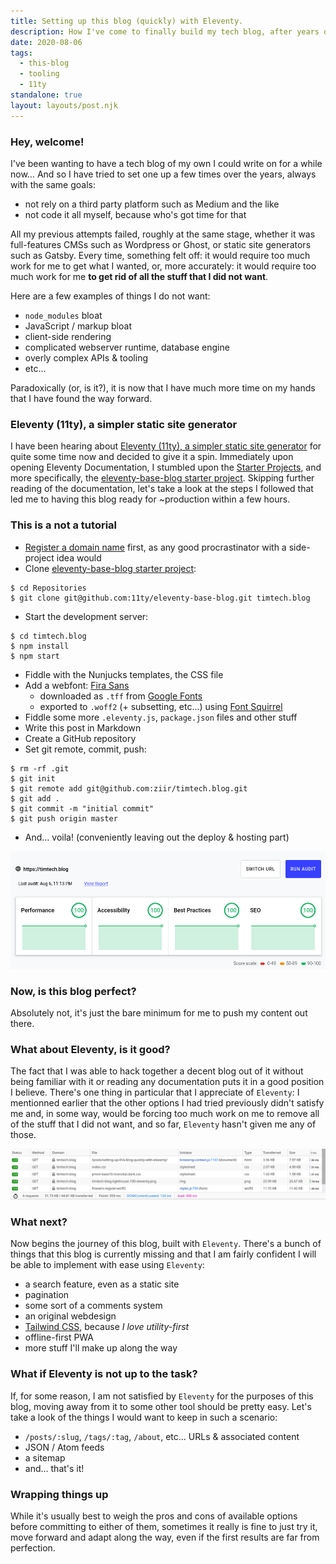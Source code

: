 ```yaml
---
title: Setting up this blog (quickly) with Eleventy.
description: How I've come to finally build my tech blog, after years of frustration and a few failed attempts.
date: 2020-08-06
tags:
  - this-blog
  - tooling
  - 11ty
standalone: true
layout: layouts/post.njk
---
```

### Hey, welcome!

I've been wanting to have a tech blog of my own I could write on for a while now...
And so I have tried to set one up a few times over the years, always with the same goals:
- not rely on a third party platform such as Medium and the like
- not code it all myself, because who's got time for that

All my previous attempts failed, roughly at the same stage, whether it was full-features CMSs such as Wordpress or Ghost, or static site generators such as Gatsby. Every time, something felt off: it would require too much work for me to get what I wanted, or, more accurately: it would require too much work for me **to get rid of all the stuff that I did not want**.

Here are a few examples of things I do not want:

- `node_modules` bloat
- JavaScript / markup bloat
- client-side rendering
- complicated webserver runtime, database engine
- overly complex APIs & tooling
- etc...

Paradoxically (or, is it?), it is now that I have much more time on my hands that I have found the way forward.

### Eleventy (11ty), a simpler static site generator

I have been hearing about [Eleventy (11ty), a simpler static site generator](https://11ty.dev) for quite some time now and decided to give it a spin.
Immediately upon opening Eleventy Documentation, I stumbled upon the [Starter Projects](https://www.11ty.dev/docs/starter/), and more specifically, the [eleventy-base-blog starter project](https://github.com/11ty/eleventy-base-blog). Skipping further reading of the documentation, let's take a look at the steps I followed that led me to having this blog ready for ~production within a few hours.

### This is a not a tutorial

- [Register a domain name](https://www.gandi.net/domain) first, as any good procrastinator with a side-project idea would
- Clone [eleventy-base-blog starter project](https://github.com/11ty/eleventy-base-blog):

```
$ cd Repositories
$ git clone git@github.com:11ty/eleventy-base-blog.git timtech.blog
```

- Start the development server:

```
$ cd timtech.blog
$ npm install
$ npm start
```

- Fiddle with the Nunjucks templates, the CSS file
- Add a webfont: [Fira Sans](https://mozilla.github.io/Fira/)
  - downloaded as `.tff` from [Google Fonts](https://fonts.google.com/specimen/Fira+Sans)
  - exported to `.woff2` (+ subsetting, etc...) using [Font Squirrel](https://www.fontsquirrel.com/tools/webfont-generator)
- Fiddle some more `.eleventy.js`, `package.json` files and other stuff
- Write this post in Markdown
- Create a GitHub repository
- Set git remote, commit, push:

```
$ rm -rf .git
$ git init
$ git remote add git@github.com:ziir/timtech.blog.git
$ git add .
$ git commit -m "initial commit"
$ git push origin master
```

- And... voila! (conveniently leaving out the deploy & hosting part)

![timtech.blog scoring 100s on Lighthouse](/img/timtech-blog-lighthouse-100-eleventy.png)

### Now, is this blog perfect?

Absolutely not, it's just the bare minimum for me to push my content out there.

### What about Eleventy, is it good?

The fact that I was able to hack together a decent blog out of it without being familiar with it or reading any documentation puts it in a good position I believe.
There's one thing in particular that I appreciate of `Eleventy`: I mentionned earlier that the other options I had tried previously didn't satisfy me and, in some way, would be forcing too much work on me to remove all of the stuff that I did not want, and so far, `Eleventy` hasn't given me any of those.

![timtech.blog post requests as seen in Firefox Devtools](/img/timtech-blog-post-requests.png)

### What next?

Now begins the journey of this blog, built with `Eleventy`. There's a bunch of things that this blog is currently missing and that I am fairly confident I will be able to implement with ease using `Eleventy`:
- a search feature, even as a static site
- pagination
- some sort of a comments system
- an original webdesign
- [Tailwind CSS](https://tailwindcss.com/), because _I love utility-first_
- offline-first PWA
- more stuff I'll make up along the way

### What if Eleventy is not up to the task?

If, for some reason, I am not satisfied by `Eleventy` for the purposes of this blog, moving away from it to some other tool should be pretty easy.
Let's take a look of the things I would want to keep in such a scenario:
- `/posts/:slug`, `/tags/:tag`, `/about`, etc... URLs & associated content
- JSON / Atom feeds
- a sitemap
- and... that's it!

### Wrapping things up

While it's usually best to weigh the pros and cons of available options before committing to either of them, sometimes it really is fine to just try it, move forward and adapt along the way, even if the first results are far from perfection.
